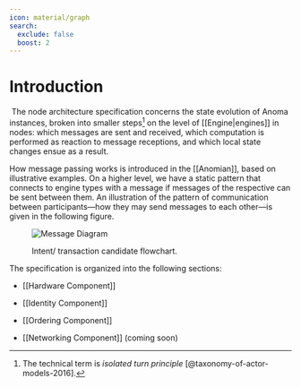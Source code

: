 ```yaml
---
icon: material/graph
search:
  exclude: false
  boost: 2
---
```


# Introduction
​
The node architecture specification concerns the state evolution of Anoma instances,
broken into smaller steps[^1] on the level of [[Engine|engines]] in nodes:
which messages are sent and received,
which computation is performed as reaction to message receptions, and
which local state changes ensue as a result.

How message passing works is introduced in the [[Anomian]],
based on illustrative examples.
On a higher level,
we have a static pattern that connects to engine types with a message
if messages of the respective can be sent between them.
An illustration of the pattern of communication between participants<!--
-->—how they may send messages to each other—<!--
-->is given in the following figure.


<!--TODO: Can we make this diagram in korki so we can edit it easily? -->
<figure markdown>

![Message Diagram](transaction_flow.svg)

<figcaption markdow

Intent/ transaction candidate flowchart.

</figcaption>
</figure>

The specification is organized into the following sections:

- [[Hardware Component]]

- [[Identity Component]]

- [[Ordering Component]]

- [[Networking Component]] (coming soon)

[^1]: The technical term is _isolated turn principle_ [@taxonomy-of-actor-models-2016].
